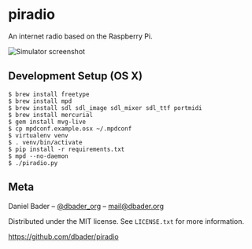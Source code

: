 piradio
=======
An internet radio based on the Raspberry Pi.

![Simulator screenshot](https://raw.github.com/dbader/piradio/master/extras/images/simulator.png)


Development Setup (OS X)
------------------------

    $ brew install freetype
    $ brew install mpd
    $ brew install sdl sdl_image sdl_mixer sdl_ttf portmidi
    $ brew install mercurial
    $ gem install mvg-live
    $ cp mpdconf.example.osx ~/.mpdconf
    $ virtualenv venv
    $ . venv/bin/activate
    $ pip install -r requirements.txt
    $ mpd --no-daemon
    $ ./piradio.py


Meta
----

Daniel Bader – [@dbader_org](https://twitter.com/dbader_org>) – mail@dbader.org

Distributed under the MIT license. See ``LICENSE.txt`` for more information.

https://github.com/dbader/piradio
